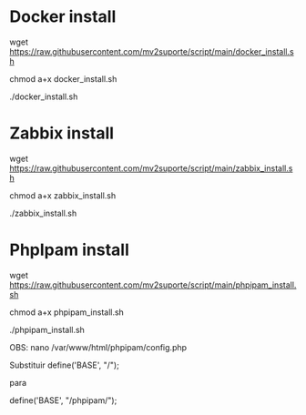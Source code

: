 # Docker install
wget https://raw.githubusercontent.com/mv2suporte/script/main/docker_install.sh

chmod a+x docker_install.sh

./docker_install.sh

# Zabbix install
wget https://raw.githubusercontent.com/mv2suporte/script/main/zabbix_install.sh

chmod a+x zabbix_install.sh

./zabbix_install.sh

# PhpIpam install
wget https://raw.githubusercontent.com/mv2suporte/script/main/phpipam_install.sh

chmod a+x phpipam_install.sh

./phpipam_install.sh

OBS: nano /var/www/html/phpipam/config.php

Substituir 
define('BASE', "/");

para

define('BASE', "/phpipam/");
